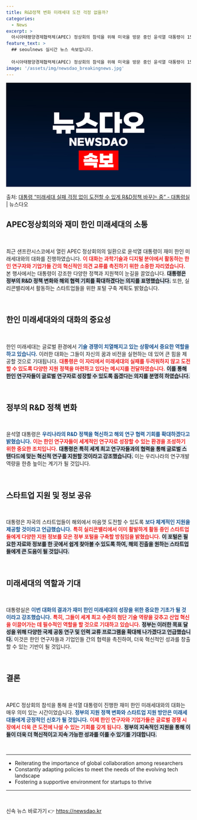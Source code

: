 ```yaml
---
title: R&D정책 변화 미래세대 도전 걱정 없을까?
categories:
  - News
excerpt: >
  아시아태평양경제협력체(APEC) 정상회의 참석을 위해 미국을 방문 중인 윤석열 대통령이 15일(현지시간) 샌…
feature_text: >
  ## seoulnews 실시간 뉴스 속보입니다.

  아시아태평양경제협력체(APEC) 정상회의 참석을 위해 미국을 방문 중인 윤석열 대통령이 15일(현지시간) 샌…
image: '/assets/img/newsdao_breakingnews.jpg'
---
```


![뉴스다오 속보](/assets/img/newsdao_breakingnews.jpg)

<p>출처: <a href="https://newsdao.kr/2573" rel="dofollow">대통령 “미래세대 실패 걱정 없이 도전할 수 있게 R&D정책 바꾸는 중” - 대통령실</a> | 뉴스다오</p>

<h2 data-ke-size="size26">APEC정상회의와 재미 한인 미래세대의 소통</h2>

<p data-ke-size="size16">&nbsp;</p>

<p data-ke-size="size16">최근 샌프란시스코에서 열린 APEC 정상회의의 일환으로 윤석열 대통령이 재미 한인 미래세대와의 대화를 진행하였습니다. <b><span style="color: #ee2323;">이 대화는 과학기술과 디지털 분야에서 활동하는 한인 연구자와 기업가들 간의 혁신적인 의견 교류를 촉진하기 위한 소중한 자리였습니다.</span></b> 본 행사에서는 대통령이 강조한 다양한 정책과 지원책이 눈길을 끌었습니다. <b><span style="background-color: #21538527;">대통령은 정부의 R&D 정책 변화와 해외 협력 기회를 확대하겠다는 의지를 표명했습니다.</span></b> 또한, 실리콘밸리에서 활동하는 스타트업들을 위한 포털 구축 계획도 밝혔습니다.</p>

<p data-ke-size="size16">&nbsp;</p>

<h2 data-ke-size="size26">한인 미래세대와의 대화의 중요성</h2>

<p data-ke-size="size16">&nbsp;</p>

<p data-ke-size="size16">한인 미래세대는 글로벌 환경에서 <b><span style="color: #1a5490;">기술 경쟁이 치열해지고 있는 상황에서 중요한 역할을 하고 있습니다.</span></b> 이러한 대화는 그들이 자신의 꿈과 비전을 실현하는 데 있어 큰 힘을 제공할 것으로 기대됩니다. <b><span style="color: #ee2323;">대통령은 이 자리에서 미래세대의 실패를 두려워하지 않고 도전할 수 있도록 다양한 지원 정책을 마련하고 있다는 메시지를 전달하였습니다.</span></b> <b><span style="background-color: #21538527;">이를 통해 한인 연구자들이 글로벌 연구자로 성장할 수 있도록 돕겠다는 의지를 분명히 하였습니다.</span></b></p>

<p data-ke-size="size16">&nbsp;</p>

<h2 data-ke-size="size26">정부의 R&D 정책 변화</h2>

<p data-ke-size="size16">&nbsp;</p>

<p data-ke-size="size16">윤석열 대통령은 <b><span style="color: #1a5490;">우리나라의 R&D 정책을 혁신하고 해외 연구 협력 기회를 확대하겠다고 밝혔습니다.</span></b> <b><span style="color: #ee2323;">이는 한인 연구자들이 세계적인 연구자로 성장할 수 있는 환경을 조성하기 위한 중요한 조치입니다.</span></b> <b><span style="background-color: #21538527;">대통령은 특히 세계 최고 연구자들과의 협력을 통해 글로벌 스탠다드에 맞는 혁신적 연구를 지원할 것이라고 강조했습니다.</span></b> 이는 우리나라의 연구개발 역량을 한층 높이는 계기가 될 것입니다.</p>

<p data-ke-size="size16">&nbsp;</p>

<h2 data-ke-size="size26">스타트업 지원 및 정보 공유</h2>

<p data-ke-size="size16">&nbsp;</p>

<p data-ke-size="size16">대통령은 자국의 스타트업들이 해외에서 마음껏 도전할 수 있도록 <b><span style="color: #1a5490;">보다 체계적인 지원을 제공할 것이라고 언급했습니다.</span></b> <b><span style="color: #ee2323;">특히 실리콘밸리에서 이미 활발하게 활동 중인 스타트업들에게 다양한 지원 정보를 모은 정부 포털을 구축할 방침임을 밝혔습니다.</span></b> <b><span style="background-color: #21538527;">이 포털은 필요한 자료와 정보를 한 곳에서 쉽게 찾아볼 수 있도록 하여, 해외 진출을 원하는 스타트업들에게 큰 도움이 될 것입니다.</span></b></p>

<p data-ke-size="size16">&nbsp;</p>

<h2 data-ke-size="size26">미래세대의 역할과 기대</h2>

<p data-ke-size="size16">&nbsp;</p>

<p data-ke-size="size16">대통령실은 <b><span style="color: #1a5490;">이번 대화의 결과가 재미 한인 미래세대의 성장을 위한 중요한 기초가 될 것이라고 강조했습니다.</span></b> <b><span style="color: #ee2323;">특히, 그들이 세계 최고 수준의 첨단 기술 역량을 갖추고 산업 혁신을 이끌어가는 데 필수적인 역할을 할 것으로 기대하고 있습니다.</span></b> <b><span style="background-color: #21538527;">정부는 이러한 목표 달성을 위해 다양한 국제 공동 연구 및 인력 교류 프로그램을 확대해 나가겠다고 언급했습니다.</span></b> 이것은 한인 연구자들과 기업인들 간의 협력을 촉진하여, 더욱 혁신적인 성과를 창출할 수 있는 기반이 될 것입니다.</p>

<p data-ke-size="size16">&nbsp;</p>

<h2 data-ke-size="size26">결론</h2>

<p data-ke-size="size16">&nbsp;</p>

<p data-ke-size="size16">APEC 정상회의 참석을 통해 윤석열 대통령이 진행한 재미 한인 미래세대와의 대화는 매우 의미 있는 시간이었습니다. <b><span style="color: #1a5490;">정부의 지원 정책 변화와 스타트업 지원 방안은 미래세대들에게 긍정적인 신호가 될 것입니다.</span></b> <b><span style="color: #ee2323;">이제 한인 연구자와 기업가들은 글로벌 경쟁 시장에서 더욱 큰 도전에 나설 수 있는 기회를 갖게 됩니다.</span></b> <b><span style="background-color: #21538527;">정부의 지속적인 지원을 통해 이들이 더욱 더 혁신적이고 지속 가능한 성과를 이룰 수 있기를 기대합니다.</span></b></p>

<p data-ke-size="size16">&nbsp;</p> 

<hr>

<ul>
  <li>Reiterating the importance of global collaboration among researchers</li>
  <li>Constantly adapting policies to meet the needs of the evolving tech landscape</li>
  <li>Fostering a supportive environment for startups to thrive</li>
</ul>

<hr>

<p data-ke-size="size16">&nbsp;</p>
 

신속 뉴스 바로가기 👉 <a href="https://newsdao.kr" rel="dofollow">https://newsdao.kr</a>



